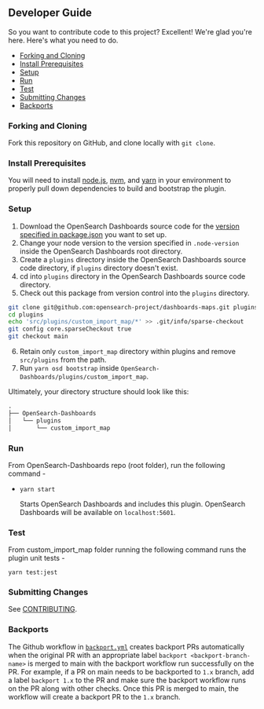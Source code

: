 ## Developer Guide

So you want to contribute code to this project? Excellent! We're glad you're here. Here's what you need to do.

- [Forking and Cloning](#forking-and-cloning)
- [Install Prerequisites](#install-prerequisites)
- [Setup](#setup)
- [Run](#run)
- [Test](#test)
- [Submitting Changes](#submitting-changes)
- [Backports](#backports)

### Forking and Cloning

Fork this repository on GitHub, and clone locally with `git clone`.

### Install Prerequisites

You will need to install [node.js](https://nodejs.org/en/), [nvm](https://github.com/nvm-sh/nvm/blob/master/README.md), and [yarn](https://yarnpkg.com/) in your environment to properly pull down dependencies to build and bootstrap the plugin.


### Setup

1. Download the OpenSearch Dashboards source code for the [version specified in package.json](./src/plugins/custom_import_map/package.json#L3) you want to set up.
2. Change your node version to the version specified in `.node-version` inside the OpenSearch Dashboards root directory.
3. Create a `plugins` directory inside the OpenSearch Dashboards source code directory, if `plugins` directory doesn't exist.
4. cd into `plugins` directory in the OpenSearch Dashboards source code directory.
5. Check out this package from version control into the `plugins` directory.
```bash
git clone git@github.com:opensearch-project/dashboards-maps.git plugins --no-checkout
cd plugins
echo 'src/plugins/custom_import_map/*' >> .git/info/sparse-checkout
git config core.sparseCheckout true
git checkout main
```
6. Retain only `custom_import_map` directory within plugins and remove `src/plugins` from the path.
6. Run `yarn osd bootstrap` inside `OpenSearch-Dashboards/plugins/custom_import_map`.

Ultimately, your directory structure should look like this:

```md
.
├── OpenSearch-Dashboards
│   └── plugins
│       └── custom_import_map
```

### Run

From OpenSearch-Dashboards repo (root folder), run the following command -
- `yarn start`

  Starts OpenSearch Dashboards and includes this plugin. OpenSearch Dashboards will be available on `localhost:5601`.

### Test

From custom_import_map folder running the following command runs the plugin unit tests -

`yarn test:jest`

### Submitting Changes

See [CONTRIBUTING](CONTRIBUTING.md).

### Backports

The Github workflow in [`backport.yml`](.github/workflows/backport.yml) creates backport PRs automatically when the original PR
with an appropriate label `backport <backport-branch-name>` is merged to main with the backport workflow run successfully on the
PR. For example, if a PR on main needs to be backported to `1.x` branch, add a label `backport 1.x` to the PR and make sure the
backport workflow runs on the PR along with other checks. Once this PR is merged to main, the workflow will create a backport PR
to the `1.x` branch.